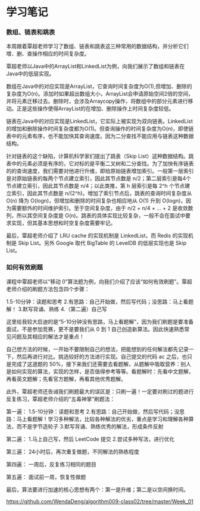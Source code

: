# 学习笔记

### 数组、链表和跳表

本周跟着覃超老师学习了数组、链表和跳表这三种常用的数据结构，并分析它们增、删、查操作相应的时间复杂度。

覃超老师以Java中的ArrayList和LinkedList为例，向我们展示了数组和链表在Java中的低层实现。

数组在Java中的对应实现是ArrayList，它查询时间复杂度为O(1),但增加、删除的复杂度为O(n)。添加时如果超出数组大小，ArrayList会申请原始空间2倍的空间，并将元素迁移过去。删除时，会涉及Arraycopy操作，将数组中的部分元素进行移动。正是这些操作使得ArrayList的在增加、删除操作上时间复杂度较低。

链表在Java中的对应实现是LinkedList，它实际上被实现为双向链表。LinkedList的增加和删除操作时间复杂度都为O(1)。但查询操作的时间复杂度为O(n)，即使链表中的元素有序，也不能加快其查询速度。因为二分查找不能应用与链表这种数据结构。

针对链表的这个缺陷，计算机科学家们提出了跳表（Skip List）这种数据结构。跳表中的元素必须是有序的，它对标的是平衡二叉树和二分查找。为了加快有序链表的的查询速度，我们需要对他进行升维，即给原始链表增加索引。一般第一层索引是对原始链表的每两个节点建立索引，因此其节点数是 n/2；第二层索引是每4个节点建立索引，因此其节点数是 n/4；以此类推，第 h 层索引是每 2^h 个节点建立索引，因此其节点数是 n/(2^h)。增加了索引节点后，跳表的查询时间复杂度从 O(n) 降为 O(logn)，但增加和删除的时间复杂也相应地从 O(1) 升到 O(logn)，因为需要额外的时间维护索引。至于空间复杂度，由于 n/2 + n/4 + … + 2 是收敛数列，所以其空间复杂度是 O(n)。跳表的具体实现比较复杂，一般不会在面试中要求实现，但其基本思想和时空复杂度需要牢记。

最后，覃超老师介绍了 LRU cache 的实现机制是 LinkedList，而 Redis 的实现机制是 Skip List。另外 Google 取代 BigTable 的 LevelDB 的低层实现也是 Skip List。 


### 如何有效刷题
课程中覃超老师以“移动 0”算法题为例，向我们介绍了应该“如何有效刷题”。覃超老师介绍的刷题方法包含四个步骤：

1.5-10分钟：读题和思考
2.有思路：自己开始做，然后写代码；没思路：马上看题解！
3.默写背诵、熟练
4.（第二遍）自己写

这里给我较大启迪的是“5-10分钟没有思路，马上看题解”，因为我们刷题是要准备面试，不是参加竞赛，更不是要我们从 0 到 1 自己创造新算法。因此快速熟悉常见问题及其相应的解法才是重点！

自己想方法的时候，一开始不要限制自己的想法，把能想到的任何解法都先记录一下，然后再进行对比。挑选较好的方法进行实现。自己提交的代码 ac 之后，也只是完成了这道题的 50%，接下来我们还需要去看题解，从题解中吸取营养：别人是如何实现的算法，实现的怎样，是否值得参考等等。看题解时：先看中文题解，再看英文题解；先看官方题解，再看其他优秀题解。

此外，覃超老师还告诫我们刷题最大的误区是：只刷一遍！一定要对刷过的题进行反复练习，覃超老师介绍的“五毒神掌”刷题法：

第一遍：
1.5-10分钟：读题和思考
2.有思路：自己开始做，然后写代码；没思路：马上看题解！学习多种解法，比较各种解法的优劣，重点是学习和理解各种算法，而不是字节造轮子
3.默写背诵、熟练优秀的解法，形成条件反射

第二遍：
1.马上自己写，然后 LeetCode 提交
2.尝试多种写法，进行优化

第三遍：
24小时后，再次重复做题，不同解法的熟练程度

第四遍：
一周后，反复练习相同的题目

第五遍：
面试前一周，恢复性做题

最后，算法要进行加速的核心思想有两个：第一是升维；第二是以空间换时间。

https://github.com/WendaDeng/algorithm009-class02/tree/master/Week_01